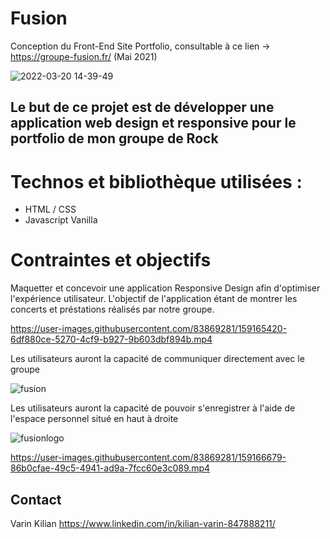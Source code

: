 # Fusion 

Conception du Front-End
Site Portfolio, consultable à ce lien -> https://groupe-fusion.fr/
(Mai 2021)


![2022-03-20 14-39-49](https://user-images.githubusercontent.com/83869281/159165263-e5936cdd-a389-4b00-b6e3-e0c4c3a76fe2.gif)





## Le but de ce projet est de développer une application web design et responsive pour le portfolio de mon groupe de Rock 


# Technos et bibliothèque utilisées : 

* HTML / CSS
* Javascript Vanilla 



# Contraintes et objectifs

Maquetter et concevoir une application Responsive Design afin d'optimiser l'expérience utilisateur. L'objectif de l'application étant de montrer les concerts et préstations réalisés par notre groupe.





https://user-images.githubusercontent.com/83869281/159165420-6df880ce-5270-4cf9-b927-9b603dbf894b.mp4




Les utilisateurs auront la capacité de communiquer directement avec le groupe 


![fusion](https://user-images.githubusercontent.com/83869281/159165466-bb294edc-98bc-40dd-88f1-a3d7df77c059.PNG)

Les utilisateurs auront la capacité de pouvoir s'enregistrer à l'aide de l'espace personnel situé en haut à droite <br>

![fusionlogo](https://user-images.githubusercontent.com/83869281/159166563-0339fc73-b8f7-4ee9-8cbe-90ea72cbca6c.PNG)


https://user-images.githubusercontent.com/83869281/159166679-86b0cfae-49c5-4941-ad9a-7fcc60e3c089.mp4


<!-- CONTACT -->
## Contact

Varin Kilian https://www.linkedin.com/in/kilian-varin-847888211/



